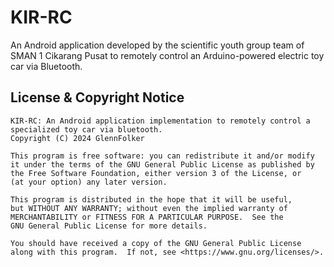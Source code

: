 # KIR-RC

An Android application developed by the scientific youth group team of SMAN 1 Cikarang Pusat to remotely control an Arduino-powered electric toy car via Bluetooth.

## License & Copyright Notice

```
KIR-RC: An Android application implementation to remotely control a specialized toy car via bluetooth.
Copyright (C) 2024 GlennFolker

This program is free software: you can redistribute it and/or modify
it under the terms of the GNU General Public License as published by
the Free Software Foundation, either version 3 of the License, or
(at your option) any later version.

This program is distributed in the hope that it will be useful,
but WITHOUT ANY WARRANTY; without even the implied warranty of
MERCHANTABILITY or FITNESS FOR A PARTICULAR PURPOSE.  See the
GNU General Public License for more details.

You should have received a copy of the GNU General Public License
along with this program.  If not, see <https://www.gnu.org/licenses/>.
```
